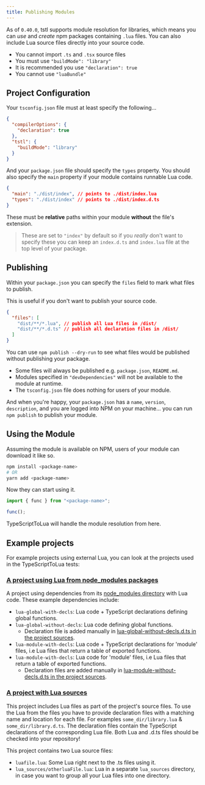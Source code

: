 ```yaml
---
title: Publishing Modules
---
```


As of `0.40.0`, tstl supports module resolution for libraries, which means you can _use_ and _create_ npm packages containing `.lua` files. You can also include Lua source files directly into your source code.

- You cannot import `.ts` and `.tsx` source files
- You must use `"buildMode": "library"`
- It is recommended you use `"declaration": true`
- You cannot use `"luaBundle"`

## Project Configuration

Your `tsconfig.json` file must at least specify the following...

```json title=tsconfig.json
{
  "compilerOptions": {
    "declaration": true
  },
  "tstl": {
    "buildMode": "library"
  }
}
```

And your `package.json` file should specify the `types` property. You should also specify the `main` property if your module contains runnable Lua code.

```json title=package.json
{
  "main": "./dist/index", // points to ./dist/index.lua
  "types": "./dist/index" // points to ./dist/index.d.ts
}
```

These must be **relative** paths within your module **without** the file's extension.

> These are set to `"index"` by default so if you _really_ don't want to specify these you can keep an `index.d.ts` and `index.lua` file at the top level of your package.

## Publishing

Within your `package.json` you can specify the `files` field to mark what files to publish.

This is useful if you don't want to publish your source code.

```json title=package.json
{
  "files": [
    "dist/**/*.lua", // publish all Lua files in /dist/
    "dist/**/*.d.ts" // publish all declaration files in /dist/
  ]
}
```

You can use `npm publish --dry-run` to see what files would be published without publishing your package.

- Some files will always be published e.g. `package.json`, `README.md`.
- Modules specified in `"devDependencies"` will not be available to the module at runtime.
- The `tsconfig.json` file does nothing for users of your module.

And when you're happy, your `package.json` has a `name`, `version`, `description`, and you are logged into NPM on your machine... you can run `npm publish` to publish your module.

## Using the Module

Assuming the module is available on NPM, users of your module can download it like so.

```bash
npm install <package-name>
# OR
yarn add <package-name>
```

Now they can start using it.

```ts title=example.ts
import { func } from "<package-name>";

func();
```

TypeScriptToLua will handle the module resolution from here.

## Example projects

For example projects using external Lua, you can look at the projects used in the TypeScriptToLua tests:

### [A project using Lua from node_modules packages](https://github.com/TypeScriptToLua/TypeScriptToLua/tree/master/test/transpile/module-resolution/project-with-node-modules)

A project using dependencies from its [node_modules directory](https://github.com/TypeScriptToLua/TypeScriptToLua/tree/master/test/transpile/module-resolution/project-with-node-modules/node_modules) with Lua code. These example dependencies include:

- `lua-global-with-decls`: Lua code + TypeScript declarations defining global functions.
- `lua-global-without-decls`: Lua code defining global functions.
  - Declaration file is added manually in [lua-global-without-decls.d.ts in the project sources](https://github.com/TypeScriptToLua/TypeScriptToLua/tree/master/test/transpile/module-resolution/project-with-node-modules).
- `lua-module-with-decls`: Lua code + TypeScript declarations for 'module' files, i.e Lua files that return a table of exported functions.
- `lua-module-with-decls`: Lua code for 'module' files, i.e Lua files that return a table of exported functions.
  - Declaration files are added manually in [lua-module-without-decls.d.ts in the project sources](https://github.com/TypeScriptToLua/TypeScriptToLua/tree/master/test/transpile/module-resolution/project-with-node-modules).

### [A project with Lua sources](https://github.com/TypeScriptToLua/TypeScriptToLua/tree/master/test/transpile/module-resolution/project-with-lua-sources)

This project includes Lua files as part of the project's source files. To use the Lua from the files you have to provide declaration files with a matching name and location for each file. For examples `some_dir/library.lua` & `some_dir/library.d.ts`. The declaration files contain the TypeScript declarations of the corresponding Lua file. Both Lua and .d.ts files should be checked into your repository!

This project contains two Lua source files:

- `luafile.lua`: Some Lua right next to the .ts files using it.
- `lua_sources/otherluaFile.lua`: Lua in a separate `lua_sources` directory, in case you want to group all your Lua files into one directory.
